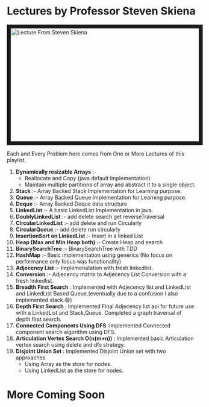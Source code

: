# Lectures by Professor Steven Skiena

<a href="http://www.youtube.com/watch?feature=player_embedded&v=A2bFN3MyNDA" target="_blank"><img src="http://img.youtube.com/vi/A2bFN3MyNDA/0.jpg" alt="Lecture From Steven Skiena " width="500" height="300" border="10" /></a>

Each and Every Problem here comes from One or More Lectures of this playlist.

1. **Dynamically resizable Arrays** :- 
     * Reallocate and Copy (java default Implementation) 
     * Maintain multiple partitions of array and abstract it to a single object.
2. **Stack** :- Array Backed Stack Implementation for Learning purpose.
3. **Queue** :- Array Backed Queue Implementation for Learning purpose.
4. **Deque** :- Array Backed Deque data structure
5. **LinkedList** :- A basic LinkedList Implementation in java.
6. **DoublyLinkedList** :- add delete search get reverseTraversal
7. **CircularLinkedList** :- add delete and run Circularly
8. **CircularQueue** :- add delete run circularly
9. **InsertionSort on LinkedList** :- Insert in a linked List
10. **Heap (Max and Min Heap both)** :- Create Heap and search
11. **BinarySearchTree** :-	BinarySearchTree with TDD 
12. **HashMap** :- Basic implementation using generics (No focus on performance only focus was functionality) 
13. **Adjecency List** :- Implemenatation with fresh linkedlist.
14. **Conversion** :- Adjecency matrix to Adjecency List Conversion with a fresh linkedlist.
15. **Breadth First Search** : Implemented with Adjecency list and LinkedList and LinkedList Based Queue.(eventually due to a confusion I also implemented stack.:smile:)
16. **Depth First Search** : Implemented Final Adjecency list api for future use with a LinkedList and Stack,Queue. 
			Completed a graph traversal of depth first search.
17. **Connected Components Using DFS** :Implemented Connected component search algorithm using DFS.
18. **Articulation Vertex Search O(n(m+n))** : Implemented basic Articulation vertex search using delete and dfs strategy.
19. **Disjoint Union Set** : Implemented Disjoint Union set with two approaches
      * Using Array as the store for nodes.	
      * Using LinkedList as the store for nodes.
			
# More Coming Soon

